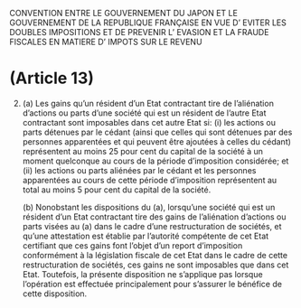 CONVENTION ENTRE LE GOUVERNEMENT DU JAPON ET LE GOUVERNEMENT DE LA REPUBLIQUE FRANÇAISE EN VUE D’ EVITER LES DOUBLES IMPOSITIONS ET DE PREVENIR L’ EVASION ET LA FRAUDE FISCALES EN MATIERE D’ IMPOTS SUR LE REVENU

# (Article 13)

2. (a) Les gains qu’un résident d’un Etat contractant tire de l’aliénation d’actions ou parts d’une société qui est un résident de l’autre Etat contractant sont imposables dans cet autre Etat si: (i) les actions ou parts détenues par le cédant (ainsi que celles qui sont détenues par des personnes apparentées et qui peuvent être ajoutées à celles du cédant) représentent au moins 25 pour cent du capital de la société à un moment quelconque au cours de la période d’imposition considérée; et (ii) les actions ou parts aliénées par le cédant et les personnes apparentées au cours de cette période d’imposition représentent au total au moins 5 pour cent du capital de la société.

   (b) Nonobstant les dispositions du (a), lorsqu’une société qui est un résident d’un Etat contractant tire des gains de l’aliénation d’actions ou parts visées au (a) dans le cadre d’une restructuration de sociétés, et qu’une attestation est établie par l’autorité compétente de cet Etat certifiant que ces gains font l’objet d’un report d’imposition conformément à la législation fiscale de cet Etat dans le cadre de cette restructuration de sociétés, ces gains ne sont imposables que dans cet Etat. Toutefois, la présente disposition ne s’applique pas lorsque l’opération est effectuée principalement pour s’assurer le bénéfice de cette disposition.
